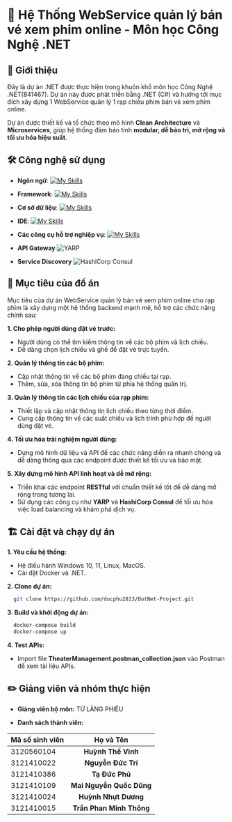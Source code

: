 
# 📄 **Hệ Thống WebService quản lý bán vé xem phim online - Môn học Công Nghệ .NET**

## 📖 **Giới thiệu**
Đây là dự án .NET được thực hiện trong khuôn khổ môn học Công Nghệ .NET(841467). Dự án này được phát triển bằng .NET (C#) và hướng tới mục đích xây dựng 1 WebService quản lý 1 rạp chiếu phim bán vé xem phim online.

Dự án được thiết kế và tổ chức theo mô hình **Clean Architecture** và **Microservices**, giúp hệ thống đảm bảo tính **modular, dễ bảo trì, mở rộng và tối ưu hóa hiệu suất**.

## 🛠️ **Công nghệ sử dụng**
- __Ngôn ngữ__: [![My Skills](https://skillicons.dev/icons?i=js,cs)](https://skillicons.dev)

- __Framework__: [![My Skills](https://skillicons.dev/icons?i=react,dotnet)](https://skillicons.dev)

- __Cơ sở dữ liệu__: [![My Skills](https://skillicons.dev/icons?i=mongo)](https://skillicons.dev)

- __IDE__: [![My Skills](https://skillicons.dev/icons?i=rider,vscode)](https://skillicons.dev)

- __Các công cụ hỗ trợ nghiệp vụ__: [![My Skills](https://skillicons.dev/icons?i=rabbitmq,docker,yarn,postman)](https://skillicons.dev)

- __API Gateway__ ![YARP]()

- __Service Discovery__ ![HashiCorp Consul]()

## 🚀 **Mục tiêu của đồ án**

Mục tiêu của dự án WebService quản lý bán vé xem phim online cho rạp phim là xây dựng một hệ thống backend mạnh mẽ, hỗ trợ các chức năng chính sau:

__1. Cho phép người dùng đặt vé trước:__

- Người dùng có thể tìm kiếm thông tin về các bộ phim và lịch chiếu.
- Dễ dàng chọn lịch chiếu và ghế để đặt vé trực tuyến.

__2. Quản lý thông tin các bộ phim:__

- Cập nhật thông tin về các bộ phim đang chiếu tại rạp.
- Thêm, sửa, xóa thông tin bộ phim từ phía hệ thống quản trị.

__3. Quản lý thông tin các lịch chiếu của rạp phim:__

- Thiết lập và cập nhật thông tin lịch chiếu theo từng thời điểm.
- Cung cấp thông tin về các suất chiếu và lịch trình phù hợp để người dùng đặt vé.

__4. Tối ưu hóa trải nghiệm người dùng:__

- Dựng mô hình dữ liệu và API để các chức năng diễn ra nhanh chóng và dễ dàng thông qua các endpoint được thiết kế tối ưu và bảo mật.

__5. Xây dựng mô hình API linh hoạt và dễ mở rộng:__

- Triển khai các endpoint __RESTful__ với chuẩn thiết kế tốt để dễ dàng mở rộng trong tương lai.
- Sử dụng các công cụ như __YARP__ và __HashiCorp Consul__ để tối ưu hóa việc load balancing và khám phá dịch vụ.


## 🏗️ **Cài đặt và chạy dự án**

__1. Yêu cầu hệ thống:__ 
- Hệ điều hành Windows 10, 11, Linux, MacOS.
- Cài đặt Docker và .NET.

__2. Clone dự án:__ 

```bash
  git clone https://github.com/ducphu2813/DotNet-Project.git
```

__3. Build và khởi động dự án:__ 

```bash
  docker-compose build
  docker-compose up
```

__4. Test APIs:__

- Import file __TheaterManagement.postman_collection.json__ vào Postman để xem tài liệu APIs.

## ✏️ **Giảng viên và nhóm thực hiện**

- __Giảng viên bộ môn:__ TỪ LÃNG PHIÊU

- __Danh sách thành viên:__

| Mã số sinh viên |  Họ và Tên  |
|:----------------|:--------:|
| 3120560104 | **Huỳnh Thế Vinh** |
| 3121410022 | **Nguyễn Đức Trí** |
| 3121410386 | **Tạ Đức Phú** |
| 3121410109 | **Mai Nguyễn Quốc Dũng** |
| 3121410024 | **Huỳnh Nhựt Dương** |
| 3121410015 | **Trần Phan Minh Thông** |




